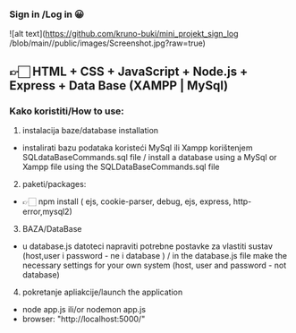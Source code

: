 ### Sign in /Log in 😀

![alt text](https://github.com/kruno-buki/mini_projekt_sign_log
/blob/main//public/images/Screenshot.jpg?raw=true)

## 👉🏻 HTML + CSS + JavaScript + Node.js + Express + Data Base (XAMPP | MySql)

### Kako koristiti/How to use:

1. instalacija baze/database installation

- instalirati bazu podataka koristeći MySql ili Xampp korištenjem SQLdataBaseCommands.sql file / install a database using a MySql or Xampp file using the SQLDataBaseCommands.sql file

2. paketi/packages:

- 👉🏻 npm install ( ejs, cookie-parser, debug, ejs, express, http-error,mysql2)

3. BAZA/DataBase

- u database.js datoteci napraviti potrebne postavke za vlastiti sustav (host,user i password - ne i database ) / in the database.js file make the necessary settings for your own system (host, user and password - not database)

4. pokretanje apliakcije/launch the application

- node app.js ili/or nodemon app.js
- browser: "http://localhost:5000/"
